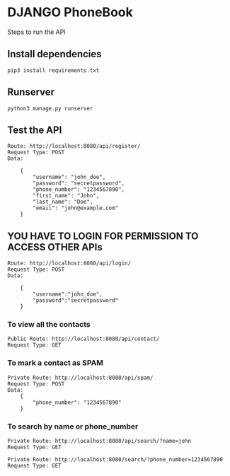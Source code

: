 # DJANGO PhoneBook

Steps to run the API
## Install dependencies
```
pip3 install requirements.txt
```

## Runserver
```
python3 manage.py runserver
```
## Test the API
```
Route: http://localhost:8080/api/register/
Request Type: POST
Data:

    {
        "username": "john_doe",
        "password": "secretpassword",
        "phone_number": "1234567890",
        "first_name": "John",
        "last_name": "Doe",
        "email": "john@example.com"
    }
```
## YOU HAVE TO LOGIN FOR PERMISSION TO ACCESS OTHER APIs
```
Route: http://localhost:8080/api/login/
Request Type: POST
Data:

    {
        "username":"john_doe",
        "password":"secretpassword"
    }
```

### To view all the contacts
```
Public Route: http://localhost:8080/api/contact/
Request Type: GET
```

### To mark a contact as SPAM
```
Private Route: http://localhost:8080/api/spam/
Request Type: POST
Data:
    {
        "phone_number": "1234567890"
    }
```

### To search by name or phone_number
```
Private Route: http://localhost:8080/api/search/?name=john
Request Type: GET
```
```
Private Route: http://localhost:8080/search/?phone_number=1234567890
Request Type: GET
```
